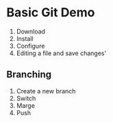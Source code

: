 # Basic Git Demo

1. Download
2. Install
3. Configure
4. Editing a file and save changes'

## Branching
1. Create a new branch
2. Switch
3. Marge
4. Push